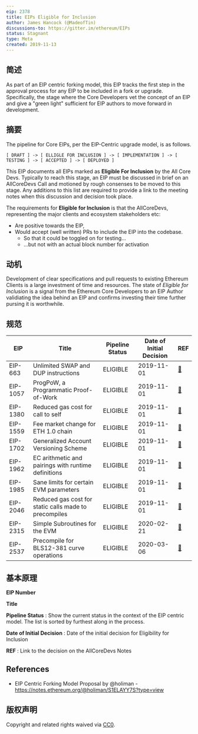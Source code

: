 ```yaml
---
eip: 2378
title: EIPs Eligible for Inclusion
author: James Hancock (@MadeofTin)
discussions-to: https://gitter.im/ethereum/EIPs
status: Stagnant
type: Meta
created: 2019-11-13
---
```


## 简述

As part of an EIP centric forking model, this EIP tracks the first step in the approval process for any EIP to be included in a fork or upgrade. Specifically, the stage where the Core Developers vet the concept of an EIP and give a "green light" sufficient for EIP authors to move forward in development.

## 摘要

The pipeline for Core EIPs, per the EIP-Centric upgrade model, is as follows.
```
[ DRAFT ] -> [ ELLIGLE FOR INCLUSION ] -> [ IMPLEMENTATION ] -> [ TESTING ] -> [ ACCEPTED ] -> [ DEPLOYED ]
```

This EIP documents all EIPs marked as **Eligible For Inclusion** by the All Core Devs. Typically to reach this stage, an EIP must be discussed in brief on an AllCoreDevs Call and motioned by rough consenses to be moved to this stage. Any additions to this list are required to provide a link to the meeting notes when this discussion and decision took place.

The requirements for **Eligible for Inclusion** is that the AllCoreDevs, representing the major clients and ecosystem stakeholders etc:

 - Are positive towards the EIP,
 - Would accept (well written) PRs to include the EIP into the codebase.
    - So that it could be toggled on for testing…
    - …but not with an actual block number for activation

## 动机

Development of clear specifications and pull requests to existing Ethereum Clients is a large investment of time and resources. The state of *Eligible for Inclusion* is a signal from the Ethereum Core Developers to an EIP Author validiating the idea behind an EIP and  confirms investing their time further pursing it is worthwhile.

## 规范

| EIP      | Title                                                 | Pipeline Status | Date of Initial Decision | REF                                                                                                    |
| -------- | ----------------------------------------------------- | --------------- | ------------------------ | ------------------------------------------------------------------------------------------------------ |
| EIP-663  | Unlimited SWAP and DUP instructions                   | ELIGIBLE        | 2019-11-01               | [🔗](https://github.com/ethereum/pm/blob/master/All%20Core%20Devs%20Meetings/Meeting%2074.md)           |
| EIP-1057 | ProgPoW, a Programmatic Proof-of-Work                 | ELIGIBLE        | 2019-11-01               | [🔗](https://github.com/ethereum/pm/blob/master/All%20Core%20Devs%20Meetings/Meeting%2074.md)           |
| EIP-1380 | Reduced gas cost for call to self                     | ELIGIBLE        | 2019-11-01               | [🔗](https://github.com/ethereum/pm/blob/master/All%20Core%20Devs%20Meetings/Meeting%2074.md)           |
| EIP-1559 | Fee market change for ETH 1.0 chain                   | ELIGIBLE        | 2019-11-01               | [🔗](https://github.com/ethereum/pm/blob/master/All%20Core%20Devs%20Meetings/Meeting%2074.md)           |
| EIP-1702 | Generalized Account Versioning Scheme                 | ELIGIBLE        | 2019-11-01               | [🔗](https://github.com/ethereum/pm/blob/master/All%20Core%20Devs%20Meetings/Meeting%2074.md)           |
| EIP-1962 | EC arithmetic and pairings with runtime definitions   | ELIGIBLE        | 2019-11-01               | [🔗](https://github.com/ethereum/pm/blob/master/All%20Core%20Devs%20Meetings/Meeting%2074.md)           |
| EIP-1985 | Sane limits for certain EVM parameters                | ELIGIBLE        | 2019-11-01               | [🔗](https://github.com/ethereum/pm/blob/master/All%20Core%20Devs%20Meetings/Meeting%2074.md)           |
| EIP-2046 | Reduced gas cost for static calls made to precompiles | ELIGIBLE        | 2019-11-01               | [🔗](https://github.com/ethereum/pm/blob/master/All%20Core%20Devs%20Meetings/Meeting%2074.md)           |
| EIP-2315 | Simple Subroutines for the EVM                        | ELIGIBLE        | 2020-02-21               | [🔗](https://github.com/ethereum/pm/blob/master/All%20Core%20Devs%20Meetings/Meeting%2081.md#decisions) |
| EIP-2537 | Precompile for BLS12-381 curve operations             | ELIGIBLE        | 2020-03-06               | [🔗](https://github.com/ethereum/pm/blob/master/All%20Core%20Devs%20Meetings/Meeting%2082.md)           |

## 基本原理

**EIP Number**

**Title**

**Pipeline Status** : Show the current status in the context of the EIP centric model. The list is sorted by furthest along in the process.

**Date of Initial Decision** : Date of the initial decision for Eligibility for Inclusion

**REF** : Link to the decision on the AllCoreDevs Notes


## References

 - EIP Centric Forking Model Proposal by @holiman - https://notes.ethereum.org/@holiman/S1ELAYY7S?type=view



## 版权声明
Copyright and related rights waived via [CC0](../LICENSE.md).
